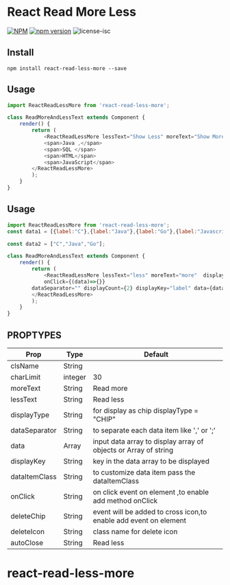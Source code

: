 # React Read More Less

[![NPM](https://nodei.co/npm/react-read-more-less.png?downloads=true&downloadRank=true&stars=true)](https://nodei.co/npm/react-read-more-less/)
[![npm version](https://badge.fury.io/js/react-read-more-less.svg)](https://badge.fury.io/js/react-read-more-less)
![license-isc](https://img.shields.io/github/license/Thamodaran/react-read-more-less.svg)

## Install
```
npm install react-read-less-more --save

```
## Usage
```js
import ReactReadLessMore from 'react-read-less-more';

class ReadMoreAndLessText extends Component {
    render() {
        return (
            <ReactReadLessMore lessText="Show Less" moreText="Show More" displayCount={2} >
            <span>Java ,</span>
            <span>SQL </span>
            <span>HTML</span>
            <span>JavaScript</span>
        </ReactReadLessMore>
        );
    }
}
```
## Usage
```js
import ReactReadLessMore from 'react-read-less-more';
const data1 = [{label:"C"},{label:"Java"},{label:"Go"},{label:"Javascript"},{label:"HTML"},{label:"CSS"},{label:"REACT"},{label:"JQUERY"}];

const data2 = ["C","Java","Go"];

class ReadMoreAndLessText extends Component {
    render() {
        return (
            <ReactReadLessMore lessText="less" moreText="more"  displayType="CHIP"  deleteChip={(data)=>{}}
            onClick={(data)=>{}}
        dataSeparator="" displayCount={2} displayKey="label" data={data}>
        </ReactReadLessMore>
        );
    }
}
```

## PROPTYPES
| Prop | Type | Default |
| ---- | ---- | ------- |
| clsName | String |  |
| charLimit | integer | 30 |
| moreText | String | Read more |
| lessText | String | Read less |
| displayType | String | for display as chip displayType = "CHIP" |
| dataSeparator | String | to separate each data item like ',' or ';' |
| data | Array | input data array to display array of objects or Array of string  |
|displayKey| String | key in the data array to be displayed |
| dataItemClass | String | to customize data item pass the dataItemClass |
| onClick | String | on click event on element ,to enable add method onClick |
| deleteChip | String | event will be added to cross icon,to enable add event on element  |
| deleteIcon | String | class name for delete icon  |
| autoClose | String | Read less |



# react-read-less-more
